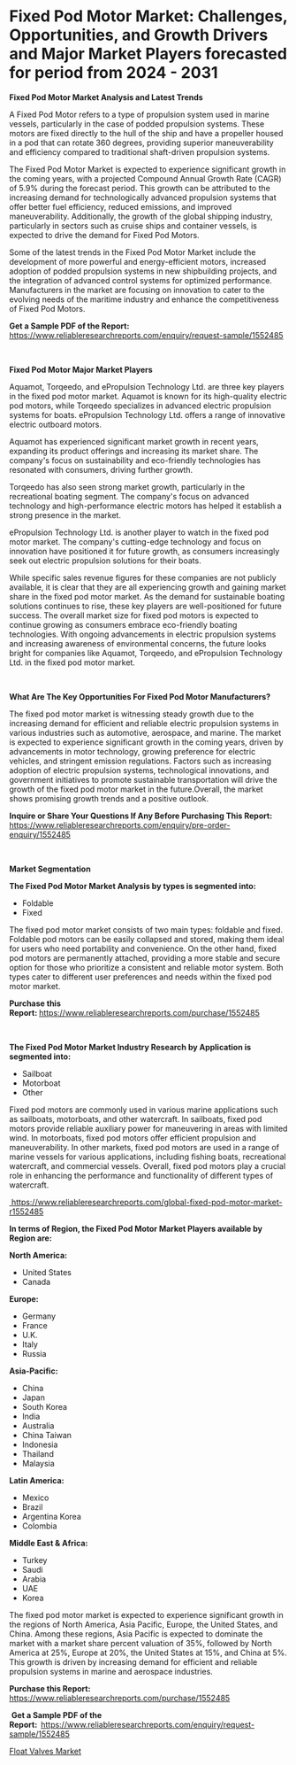 <p><h1>Fixed Pod Motor Market: Challenges, Opportunities, and Growth Drivers and Major Market Players forecasted for period from 2024 - 2031</h1></p><p><strong>Fixed Pod Motor Market Analysis and Latest Trends</strong></p>
<p><p>A Fixed Pod Motor refers to a type of propulsion system used in marine vessels, particularly in the case of podded propulsion systems. These motors are fixed directly to the hull of the ship and have a propeller housed in a pod that can rotate 360 degrees, providing superior maneuverability and efficiency compared to traditional shaft-driven propulsion systems.</p><p>The Fixed Pod Motor Market is expected to experience significant growth in the coming years, with a projected Compound Annual Growth Rate (CAGR) of 5.9% during the forecast period. This growth can be attributed to the increasing demand for technologically advanced propulsion systems that offer better fuel efficiency, reduced emissions, and improved maneuverability. Additionally, the growth of the global shipping industry, particularly in sectors such as cruise ships and container vessels, is expected to drive the demand for Fixed Pod Motors.</p><p>Some of the latest trends in the Fixed Pod Motor Market include the development of more powerful and energy-efficient motors, increased adoption of podded propulsion systems in new shipbuilding projects, and the integration of advanced control systems for optimized performance. Manufacturers in the market are focusing on innovation to cater to the evolving needs of the maritime industry and enhance the competitiveness of Fixed Pod Motors.</p></p>
<p><strong>Get a Sample PDF of the Report:&nbsp;</strong> <a href="https://www.reliableresearchreports.com/enquiry/request-sample/1552485">https://www.reliableresearchreports.com/enquiry/request-sample/1552485</a></p>
<p>&nbsp;</p>
<p><strong>Fixed Pod Motor Major Market Players</strong></p>
<p><p>Aquamot, Torqeedo, and ePropulsion Technology Ltd. are three key players in the fixed pod motor market. Aquamot is known for its high-quality electric pod motors, while Torqeedo specializes in advanced electric propulsion systems for boats. ePropulsion Technology Ltd. offers a range of innovative electric outboard motors.</p><p>Aquamot has experienced significant market growth in recent years, expanding its product offerings and increasing its market share. The company's focus on sustainability and eco-friendly technologies has resonated with consumers, driving further growth.</p><p>Torqeedo has also seen strong market growth, particularly in the recreational boating segment. The company's focus on advanced technology and high-performance electric motors has helped it establish a strong presence in the market.</p><p>ePropulsion Technology Ltd. is another player to watch in the fixed pod motor market. The company's cutting-edge technology and focus on innovation have positioned it for future growth, as consumers increasingly seek out electric propulsion solutions for their boats.</p><p>While specific sales revenue figures for these companies are not publicly available, it is clear that they are all experiencing growth and gaining market share in the fixed pod motor market. As the demand for sustainable boating solutions continues to rise, these key players are well-positioned for future success. The overall market size for fixed pod motors is expected to continue growing as consumers embrace eco-friendly boating technologies. With ongoing advancements in electric propulsion systems and increasing awareness of environmental concerns, the future looks bright for companies like Aquamot, Torqeedo, and ePropulsion Technology Ltd. in the fixed pod motor market.</p></p>
<p>&nbsp;</p>
<p><strong>What Are The Key Opportunities For Fixed Pod Motor Manufacturers?</strong></p>
<p><p>The fixed pod motor market is witnessing steady growth due to the increasing demand for efficient and reliable electric propulsion systems in various industries such as automotive, aerospace, and marine. The market is expected to experience significant growth in the coming years, driven by advancements in motor technology, growing preference for electric vehicles, and stringent emission regulations. Factors such as increasing adoption of electric propulsion systems, technological innovations, and government initiatives to promote sustainable transportation will drive the growth of the fixed pod motor market in the future.Overall, the market shows promising growth trends and a positive outlook.</p></p>
<p><strong>Inquire or Share Your Questions If Any Before Purchasing This Report:</strong> <a href="https://www.reliableresearchreports.com/enquiry/pre-order-enquiry/1552485">https://www.reliableresearchreports.com/enquiry/pre-order-enquiry/1552485</a></p>
<p>&nbsp;</p>
<p><strong>Market Segmentation</strong></p>
<p><strong>The Fixed Pod Motor Market Analysis by types is segmented into:</strong></p>
<p><ul><li>Foldable</li><li>Fixed</li></ul></p>
<p><p>The fixed pod motor market consists of two main types: foldable and fixed. Foldable pod motors can be easily collapsed and stored, making them ideal for users who need portability and convenience. On the other hand, fixed pod motors are permanently attached, providing a more stable and secure option for those who prioritize a consistent and reliable motor system. Both types cater to different user preferences and needs within the fixed pod motor market.</p></p>
<p><strong>Purchase this Report:&nbsp;</strong><a href="https://www.reliableresearchreports.com/purchase/1552485">https://www.reliableresearchreports.com/purchase/1552485</a></p>
<p>&nbsp;</p>
<p><strong>The Fixed Pod Motor Market Industry Research by Application is segmented into:</strong></p>
<p><ul><li>Sailboat</li><li>Motorboat</li><li>Other</li></ul></p>
<p><p>Fixed pod motors are commonly used in various marine applications such as sailboats, motorboats, and other watercraft. In sailboats, fixed pod motors provide reliable auxiliary power for maneuvering in areas with limited wind. In motorboats, fixed pod motors offer efficient propulsion and maneuverability. In other markets, fixed pod motors are used in a range of marine vessels for various applications, including fishing boats, recreational watercraft, and commercial vessels. Overall, fixed pod motors play a crucial role in enhancing the performance and functionality of different types of watercraft.</p></p>
<p><a href="https://www.reliableresearchreports.com/global-fixed-pod-motor-market-r1552485">&nbsp;https://www.reliableresearchreports.com/global-fixed-pod-motor-market-r1552485</a></p>
<p><strong>In terms of Region, the Fixed Pod Motor Market Players available by Region are:</strong></p>
<p>
    <p> <strong> North America: </strong>
        <ul>
            <li>United States</li>
            <li>Canada</li>
        </ul>
        </p> 
    <p> <strong> Europe: </strong>
        <ul>
            <li>Germany</li>
            <li>France</li>
            <li>U.K.</li>
            <li>Italy</li>
            <li>Russia</li>
        </ul>
        </p> 
    <p> <strong> Asia-Pacific: </strong>
        <ul>
            <li>China</li>
            <li>Japan</li>
            <li>South Korea</li>
            <li>India</li>
            <li>Australia</li>
            <li>China Taiwan</li>
            <li>Indonesia</li>
            <li>Thailand</li>
            <li>Malaysia</li>
        </ul>
        </p> 
    <p> <strong> Latin America: </strong>
        <ul>
            <li>Mexico</li>
            <li>Brazil</li>
            <li>Argentina Korea</li>
            <li>Colombia</li>
        </ul>
        </p> 
    <p> <strong> Middle East & Africa: </strong>
        <ul>
            <li>Turkey</li>
            <li>Saudi</li>
            <li>Arabia</li>
            <li>UAE</li>
            <li>Korea</li>
        </ul>
    </p>
    </p>
<p><p>The fixed pod motor market is expected to experience significant growth in the regions of North America, Asia Pacific, Europe, the United States, and China. Among these regions, Asia Pacific is expected to dominate the market with a market share percent valuation of 35%, followed by North America at 25%, Europe at 20%, the United States at 15%, and China at 5%. This growth is driven by increasing demand for efficient and reliable propulsion systems in marine and aerospace industries.</p></p>
<p><strong>Purchase this Report: </strong><a href="https://www.reliableresearchreports.com/purchase/1552485">https://www.reliableresearchreports.com/purchase/1552485</a></p>
<p>&nbsp;<strong>Get a Sample PDF of the Report:&nbsp;&nbsp;</strong><a href="https://www.reliableresearchreports.com/enquiry/request-sample/1552485">https://www.reliableresearchreports.com/enquiry/request-sample/1552485</a></p>
<p><strong></strong></p>
<p><p><a href="https://view.publitas.com/reportprime-1/analyzing-float-valves-market-global-industry-perspective-and-forecast-2024-to-2031/">Float Valves Market</a></p></p>